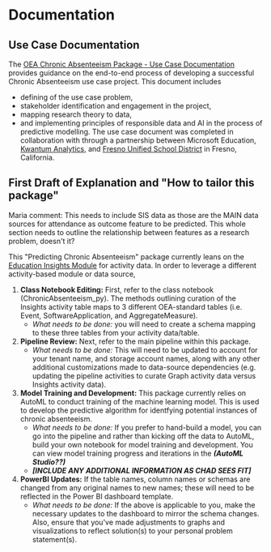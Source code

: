 # Documentation

## Use Case Documentation

The [OEA Chronic Absenteeism Package - Use Case Documentation](https://github.com/cstohlmann/oea-at-risk-package/blob/d52b29fa918a95c6cb084e70f54a9a6aa2cdf00e/Chronic_Absenteeism/docs/OEA%20Chronic%20Abs%20Package%20-%20Use%20Case%20Doc.pdf) provides guidance on the end-to-end process of developing a successful Chronic Absenteeism use case project. This document includes 
 - defining of the use case problem,
 - stakeholder identification and engagement in the project,
 - mapping research theory to data,
 - and implementing principles of responsible data and AI in the process of predictive modelling. 
The use case document was completed in collaboration with through a partnership between Microsoft Education, [Kwantum Analytics](https://www.kwantumanalytics.com/), and [Fresno Unified School District](https://www.fresnounified.org/) in Fresno, California.

## First Draft of Explanation and "How to tailor this package"

Maria comment: This needs to include SIS data as those are the MAIN data sources for attendance as outcome feature to be predicted. This whole section needs to outline the relationship between features as a research problem, doesn't it?

This "Predicting Chronic Absenteeism" package currently leans on the [Education Insights Module](https://github.com/microsoft/OpenEduAnalytics/tree/main/modules/Microsoft_Data/Microsoft_Education_Insights_Premium) for activity data. In order to leverage a different activity-based module or data source,
1. <strong>Class Notebook Editing:</strong> First, refer to the class notebook (ChronicAbsenteeism_py). The methods outlining curation of the Insights activity table maps to 3 different OEA-standard tables (i.e. Event, SoftwareApplication, and AggregateMeasure).
      * <em>What needs to be done:</em> you will need to create a schema mapping to these three tables from your activity data/table.
2. <strong>Pipeline Review:</strong> Next, refer to the main pipeline within this package. 
      * <em>What needs to be done:</em> This will need to be updated to account for your tenant name, and storage account names, along with any other additional customizations made to data-source dependencies (e.g. updating the pipeline activities to curate Graph activity data versus Insights activity data).
3. <strong>Model Training and Development:</strong> This package currently relies on AutoML to conduct training of the machine learning model. This is used to develop the predictive algorithm for identfying potential instances of chronic absenteeism.
      * <em>What needs to be done:</em> If you prefer to hand-build a model, you can go into the pipeline and rather than kicking off the data to AutoML, build your own notebook for model training and development. You can view model training progress and iterations in the <strong><em>(AutoML Studio??)</strong></em>
      * <strong><em>[INCLUDE ANY ADDITIONAL INFORMATION AS CHAD SEES FIT]</strong></em>
4. <strong>PowerBI Updates:</strong> If the table names, column names or schemas are changed from any original names to new names; these will need to be reflected in the Power BI dashboard template.
      * <em>What needs to be done:</em> If the above is applicable to you, make the necessary updates to the dashboard to mirror the schema changes. Also, ensure that you've made adjustments to graphs and visualizations to reflect solution(s) to your personal problem statement(s).
